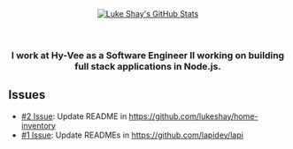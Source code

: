 <div align="center">
  <a href="https://github.com/lukeshay">
    <img align="center" src="https://github-readme-stats.vercel.app/api?username=lukeshay&show_icons=true&count_private=true&include_all_commits=true" alt="Luke Shay's GitHub Stats" />
  </a>
</div>

<br />
<br />

<div align="center">
  <h3>I work at Hy-Vee as a Software Engineer II working on building full stack applications in Node.js.</h3>
</div>

## Issues
* [\#2 Issue](https://github.com/lukeshay/lukeshay/issues/2): Update README in https://github.com/lukeshay/home-inventory
* [\#1 Issue](https://github.com/lukeshay/lukeshay/issues/1): Update READMEs in https://github.com/lapidev/lapi
